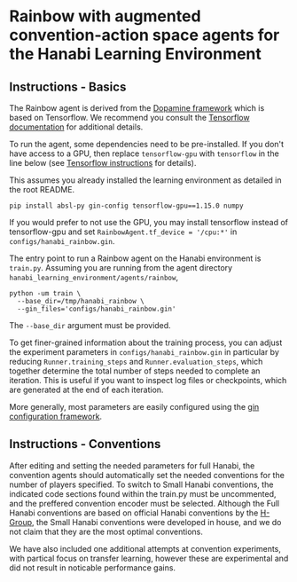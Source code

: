 # Rainbow with augmented convention-action space agents for the Hanabi Learning Environment

## Instructions - Basics

The Rainbow agent is derived from the
[Dopamine framework](https://github.com/google/dopamine) which is based on
Tensorflow. We recommend you consult the
[Tensorflow documentation](https://www.tensorflow.org/install)
for additional details.

To run the agent, some dependencies need to be pre-installed. If you don't have
access to a GPU, then replace `tensorflow-gpu` with `tensorflow` in the line
below
(see [Tensorflow instructions](https://www.tensorflow.org/install/install_linux)
for details).

This assumes you already installed the learning environment as detailed in the root README.

```
pip install absl-py gin-config tensorflow-gpu==1.15.0 numpy
```

If you would prefer to not use the GPU, you may install tensorflow instead
of tensorflow-gpu and set `RainbowAgent.tf_device = '/cpu:*'` in
`configs/hanabi_rainbow.gin`.

The entry point to run a Rainbow agent on the Hanabi environment is `train.py`.
Assuming you are running from the agent directory `hanabi_learning_environment/agents/rainbow`,

```
python -um train \
  --base_dir=/tmp/hanabi_rainbow \
  --gin_files='configs/hanabi_rainbow.gin'
```

The `--base_dir` argument must be provided.

To get finer-grained information about the training process, you can adjust the
experiment parameters in `configs/hanabi_rainbow.gin` in particular by reducing
`Runner.training_steps` and `Runner.evaluation_steps`, which together determine
the total number of steps needed to complete an iteration. This is useful if you
want to inspect log files or checkpoints, which are generated at the end of each
iteration.

More generally, most parameters are easily configured using the
[gin configuration framework](https://github.com/google/gin-config).

## Instructions - Conventions

After editing and setting the needed parameters for full Hanabi, the convention agents should automatically set the needed conventions for the number of players specified. To switch to Small Hanabi conventions, the indicated code sections found within the train.py must be uncommented, and the preffered convention encoder must be selected. Although the Full Hanabi conventions are based on official Hanabi conventions by the [H-Group](https://hanabi.github.io/), the Small Hanabi conventions were developed in house, and we do not claim that they are the most optimal conventions. 

We have also included one additional attempts at convention experiments, with partical focus on transfer learning, however these are experimental and did not result in noticable performance gains.
